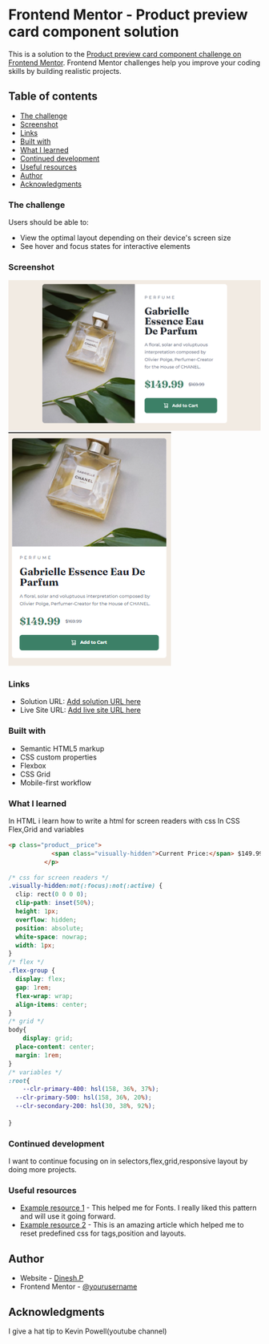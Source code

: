 # Frontend Mentor - Product preview card component solution

This is a solution to the [Product preview card component challenge on Frontend Mentor](https://www.frontendmentor.io/challenges/product-preview-card-component-GO7UmttRfa). Frontend Mentor challenges help you improve your coding skills by building realistic projects. 

## Table of contents
  - [The challenge](#the-challenge)
  - [Screenshot](#screenshot)
  - [Links](#links)
  - [Built with](#built-with)
  - [What I learned](#what-i-learned)
  - [Continued development](#continued-development)
  - [Useful resources](#useful-resources)
- [Author](#author)
- [Acknowledgments](#acknowledgments)

### The challenge

Users should be able to:

- View the optimal layout depending on their device's screen size
- See hover and focus states for interactive elements

### Screenshot
![](./screenshots/desktop_view.png)
![](./screenshots/mobile_view.png)

### Links
- Solution URL: [Add solution URL here](https://your-solution-url.com)
- Live Site URL: [Add live site URL here](https://your-live-site-url.com)


### Built with
- Semantic HTML5 markup
- CSS custom properties
- Flexbox
- CSS Grid
- Mobile-first workflow

### What I learned
In HTML i learn how to write a html for screen readers with css
 In CSS Flex,Grid and variables 


```html
<p class="product__price">
            <span class="visually-hidden">Current Price:</span> $149.99
          </p>
```

```css
/* css for screen readers */
.visually-hidden:not(:focus):not(:active) {
  clip: rect(0 0 0 0);
  clip-path: inset(50%);
  height: 1px;
  overflow: hidden;
  position: absolute;
  white-space: nowrap;
  width: 1px;
}
/* flex */
.flex-group {
  display: flex;
  gap: 1rem;
  flex-wrap: wrap;
  align-items: center;
}
/* grid */
body{
    display: grid;
  place-content: center;
  margin: 1rem;
}
/* variables */
:root{
    --clr-primary-400: hsl(158, 36%, 37%);
  --clr-primary-500: hsl(158, 36%, 20%);
  --clr-secondary-200: hsl(30, 38%, 92%);

}
```
### Continued development
I want to continue focusing on in selectors,flex,grid,responsive layout by doing more projects.

### Useful resources
- [Example resource 1](https://www.fonts.google.com) - This helped me for Fonts. I really liked this pattern and will use it going forward.
- [Example resource 2](https://www.joshwcomeau.com/css/custom-css-reset) - This is an amazing article which helped me to reset predefined css for tags,position and layouts.

## Author
- Website - [Dinesh.P](https://www.your-site.com)
- Frontend Mentor - [@yourusername](https://www.frontendmentor.io/profile/Dinesh-36)

## Acknowledgments
I give a hat tip to Kevin Powell(youtube channel)

